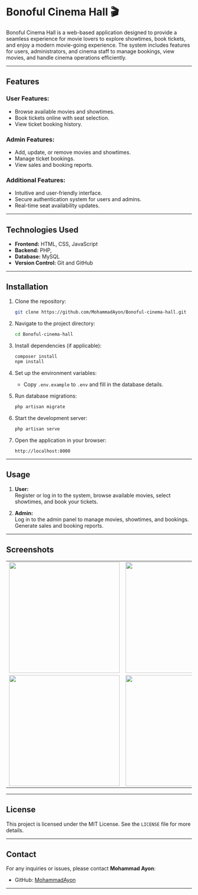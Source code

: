 
# Bonoful Cinema Hall 🎬

Bonoful Cinema Hall is a web-based application designed to provide a seamless experience for movie lovers to explore showtimes, book tickets, and enjoy a modern movie-going experience. The system includes features for users, administrators, and cinema staff to manage bookings, view movies, and handle cinema operations efficiently.

---

## Features

### User Features:
- Browse available movies and showtimes.
- Book tickets online with seat selection.
- View ticket booking history.

### Admin Features:
- Add, update, or remove movies and showtimes.
- Manage ticket bookings.
- View sales and booking reports.

### Additional Features:
- Intuitive and user-friendly interface.
- Secure authentication system for users and admins.
- Real-time seat availability updates.

---

## Technologies Used

- **Frontend:** HTML, CSS, JavaScript
- **Backend:** PHP, 
- **Database:** MySQL
- **Version Control:** Git and GitHub

---

## Installation

1. Clone the repository:
   ```bash
   git clone https://github.com/MohammadAyon/Bonoful-cinema-hall.git
   ```
2. Navigate to the project directory:
   ```bash
   cd Bonoful-cinema-hall
   ```
3. Install dependencies (if applicable):
   ```bash
   composer install
   npm install
   ```
4. Set up the environment variables:
   - Copy `.env.example` to `.env` and fill in the database details.

5. Run database migrations:
   ```bash
   php artisan migrate
   ```

6. Start the development server:
   ```bash
   php artisan serve
   ```

7. Open the application in your browser:
   ```
   http://localhost:8000
   ```

---

## Usage

1. **User:**  
   Register or log in to the system, browse available movies, select showtimes, and book your tickets.
   
2. **Admin:**  
   Log in to the admin panel to manage movies, showtimes, and bookings. Generate sales and booking reports.

---

## Screenshots



<table>
  <tr>
    <td><img src="https://github.com/user-attachments/assets/0024cd66-0e4c-4f1f-802e-5c9aedc5ab9b" width="300" /></td>
    <td><img src="https://github.com/user-attachments/assets/19d3d31a-a4f4-44d5-9c1c-3d9d72e7c61b" width="300" /></td>
  </tr>
  <tr>
    <td><img src="https://github.com/user-attachments/assets/f4df9a14-afec-4312-a082-6a492cccf96a" width="300" /></td>
    <td><img src="https://github.com/user-attachments/assets/aaf9acc7-b49c-4d73-9139-1de8c43bdde2" width="300" /></td>
  </tr>
</table>



---

## License

This project is licensed under the MIT License. See the `LICENSE` file for more details.

---

## Contact

For any inquiries or issues, please contact **Mohammad Ayon**:  
- GitHub: [MohammadAyon](https://github.com/MohammadAyon)

---
